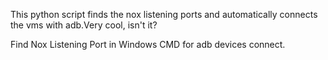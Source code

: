 This python script finds the nox listening ports and automatically connects the vms with adb.Very cool, isn't it?

Find Nox Listening Port in Windows CMD for adb devices connect.
